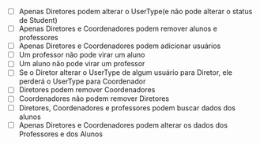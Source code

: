 - [ ] Apenas Diretores podem alterar o UserType(e não pode alterar o status de Student)
- [ ] Apenas Diretores e Coordenadores podem remover alunos e professores
- [ ] Apenas Diretores e Coordenadores podem adicionar usuários
- [ ] Um professor não pode virar um aluno
- [ ] Um aluno não pode virar um professor
- [ ] Se o Diretor alterar o UserType de algum usuário para Diretor, ele perderá o UserType para Coordenador
- [ ] Diretores podem remover Coordenadores
- [ ] Coordenadores não podem remover Diretores
- [ ] Diretores, Coordenadores e professores podem buscar dados dos alunos
- [ ] Apenas Diretores e Coordenadores podem alterar os dados dos Professores e dos Alunos